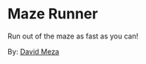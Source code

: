 # Maze Runner

Run out of the maze as fast as you can!

By: [David Meza](https://github.com/david-meza/)
